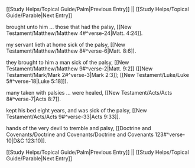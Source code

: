 [[Study Helps/Topical Guide/Palm|Previous Entry]]  ||  [[Study Helps/Topical Guide/Parable|Next Entry]]

 brought unto him ... those that had the palsy, [[New Testament/Matthew/Matthew 4#^verse-24|Matt. 4:24]].

 my servant lieth at home sick of the palsy, [[New Testament/Matthew/Matthew 8#^verse-6|Matt. 8:6]].

 they brought to him a man sick of the palsy, [[New Testament/Matthew/Matthew 9#^verse-2|Matt. 9:2]] ([[New Testament/Mark/Mark 2#^verse-3|Mark 2:3]]; [[New Testament/Luke/Luke 5#^verse-18|Luke 5:18]]).

 many taken with palsies ... were healed, [[New Testament/Acts/Acts 8#^verse-7|Acts 8:7]].

 kept his bed eight years, and was sick of the palsy, [[New Testament/Acts/Acts 9#^verse-33|Acts 9:33]].

 hands of the very devil to tremble and palsy, [[Doctrine and Covenants/Doctrine and Covenants/Doctrine and Covenants 123#^verse-10|D&C 123:10]].

[[Study Helps/Topical Guide/Palm|Previous Entry]]  ||  [[Study Helps/Topical Guide/Parable|Next Entry]]